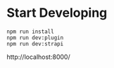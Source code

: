 # Start Developing
```
npm run install
npm run dev:plugin
npm run dev:strapi
```

http://localhost:8000/
